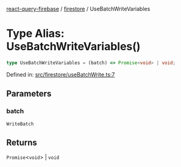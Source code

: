 [react-query-firebase](../../modules.md) / [firestore](../index.md) / UseBatchWriteVariables

# Type Alias: UseBatchWriteVariables()

```ts
type UseBatchWriteVariables = (batch) => Promise<void> | void;
```

Defined in: [src/firestore/useBatchWrite.ts:7](https://github.com/vpishuk/react-query-firebase/blob/2814a7f726829eb67b40b71ca1e3d6c86fc8bb8b/src/firestore/useBatchWrite.ts#L7)

## Parameters

### batch

`WriteBatch`

## Returns

`Promise`\<`void`\> \| `void`
